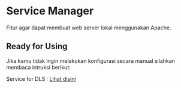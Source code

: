 # Service Manager

Fitur agar dapat membuat web server lokal menggunakan Apache.



## Ready for Using

Jika kamu tidak ingin melakukan konfigurasi secara manual silahkan membaca intruksi berikut:

Service for DLS : [Lihat disini](php-dls.md)